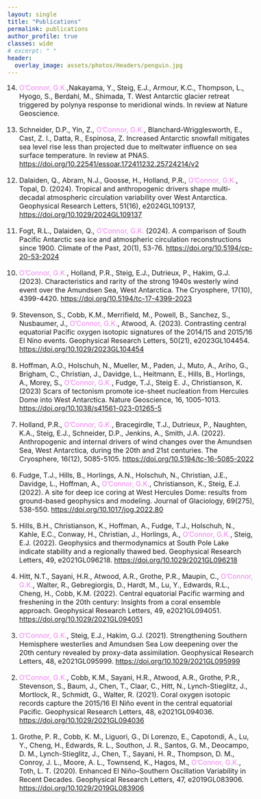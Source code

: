 ```yaml
---
layout: single
title: "Publications"
permalink: publications
author_profile: true
classes: wide
# excerpt: " "
header:
  overlay_image: assets/photos/Headers/penguin.jpg
---
```


<style>
  body {
    font-size: 16px; 
  }
  h3 {
    font-size: 22px; 
  }
  .gko-text {
    color: violet;
  }
  ol li {
    margin-bottom: 18px; /* increase spacing between items*/
  }
  ol li a {
    text-decoration: underline; /* Underline the links */
  }
</style>
 
<ol reversed>
    <li><span class="gko-text">O’Connor, G.K.</span>,Nakayama, Y., Steig, E.J., Armour, K.C., Thompson, L., Hyogo, S., Berdahl, M., Shimada, T. West Antarctic glacier retreat triggered by polynya response to meridional winds. In review at Nature Geoscience.
    </li>
    <li>Schneider, D.P., Yin, Z., <span class="gko-text">O’Connor, G.K.</span>, Blanchard-Wrigglesworth, E., Cast, Z. I., Datta, R., Espinosa, Z. Increased Antarctic snowfall mitigates sea level rise less than projected due to meltwater influence on sea surface temperature. In review at PNAS. <a href="https://doi.org/10.22541/essoar.172411232.25724214/v2" target="blank">https://doi.org/10.22541/essoar.172411232.25724214/v2</a>
    </li>
    <li>Dalaiden, Q., Abram, N.J., Goosse, H., Holland, P.R., <span class="gko-text">O’Connor, G.K.</span>, Topal, D. (2024). Tropical and anthropogenic drivers shape multi-decadal atmospheric circulation variability over West Antarctica. Geophysical Research Letters, 51(16), e2024GL109137, <a href="https://doi.org/10.1029/2024GL109137" target="blank">https://doi.org/10.1029/2024GL109137</a>
    </li>
    <li>Fogt, R.L., Dalaiden, Q., <span class="gko-text">O’Connor, G.K.</span> (2024). A comparison of South Pacific Antarctic sea ice and atmospheric circulation reconstructions since 1900. Climate of the Past, 20(1), 53-76. <a href="https://doi.org/10.5194/cp-20-53-2024" target="blank">https://doi.org/10.5194/cp-20-53-2024</a>
    </li>
    <li><span class="gko-text">O’Connor, G.K.</span>, Holland, P.R., Steig, E.J., Dutrieux, P., Hakim, G.J. (2023). Characteristics and rarity of the strong 1940s westerly wind event over the Amundsen Sea, West Antarctica. The Cryosphere, 17(10), 4399-4420. <a href="https://doi.org/10.5194/tc-17-4399-2023" target="blank">https://doi.org/10.5194/tc-17-4399-2023</a>
    </li>
    <li>   Stevenson, S., Cobb, K.M., Merrifield, M., Powell, B., Sanchez, S., Nusbaumer, J., <span class="gko-text">O’Connor, G.K.</span>, Atwood, A. (2023). Contrasting central equatorial Pacific oxygen isotopic signatures of the 2014/15 and 2015/16 El Nino events. Geophysical Research Letters, 50(21), e2023GL104454. <a href="https://doi.org/10.1029/2023GL104454" target="blank">https://doi.org/10.1029/2023GL104454</a>
    </li>
    <li>Hoffman, A.O., Holschuh, N., Mueller, M., Paden, J., Muto, A., Ariho, G., Brigham, C.,  Christian, J., Davidge, L., Heitmann, E., Hills, B., Horlings, A., Morey, S., <span class="gko-text">O’Connor, G.K.</span>, Fudge, T.J., Steig E. J., Christianson, K. (2023) Scars of tectonism promote ice-sheet nucleation from Hercules Dome into West Antarctica. Nature Geoscience, 16, 1005-1013. <a href="https://doi.org/10.1038/s41561-023-01265-5" target="blank">https://doi.org/10.1038/s41561-023-01265-5</a>
    </li>
    <li>Holland, P.R., <span class="gko-text">O’Connor, G.K.</span>, Bracegirdle, T.J., Dutrieux, P., Naughten, K.A., Steig, E.J., Schneider, D.P., Jenkins, A., Smith, J.A. (2022). Anthropogenic and internal drivers of wind changes over the Amundsen Sea, West Antarctica, during the 20th and 21st centuries. The Cryosphere, 16(12), 5085-5105. <a href="https://doi.org/10.5194/tc-16-5085-2022" target="blank">https://doi.org/10.5194/tc-16-5085-2022</a>
    </li>
    <li>Fudge, T.J., Hills, B., Horlings, A.N., Holschuh, N., Christian, J.E., Davidge, L., Hoffman, A., <span class="gko-text">O’Connor, G.K.</span>, Christianson, K., Steig, E.J. (2022). A site for deep ice coring at West Hercules Dome: results from ground-based geophysics and modeling. Journal of Glaciology, 69(275), 538-550. <a href="https://doi.org/10.1017/jog.2022.80" target="blank">https://doi.org/10.1017/jog.2022.80</a>
    </li>
    <li>Hills, B.H., Christianson, K., Hoffman, A., Fudge, T.J., Holschuh, N., Kahle, E.C., Conway, H., Christian, J., Horlings, A., <span class="gko-text">O’Connor, G.K.</span>, Steig, E.J. (2022). Geophysics and thermodynamics at South Pole Lake indicate stability and a regionally thawed bed. Geophysical Research Letters, 49, e2021GL096218. <a href="https://doi.org/10.1029/2021GL096218" target="blank">https://doi.org/10.1029/2021GL096218</a>
    </li>
    <li>Hitt, N.T., Sayani, H.R., Atwood, A.R., Grothe, P.R., Maupin, C., <span class="gko-text">O’Connor, G.K.</span>, Walter, R., Gebregiorgis, D., Hardt, M., Lu, Y., Edwards, R.L., Cheng, H., Cobb, K.M. (2022). Central equatorial Pacific warming and freshening in the 20th century: Insights from a coral ensemble approach. Geophysical Research Letters, 49, e2021GL094051. <a href="https://doi.org/10.1029/2021GL094051" target="blank">https://doi.org/10.1029/2021GL094051</a>
    </li>
    <li><span class="gko-text">O’Connor, G.K.</span>, Steig, E.J., Hakim, G.J. (2021). Strengthening Southern Hemisphere westerlies and Amundsen Sea Low deepening over the 20th century revealed by proxy-data assimilation. Geophysical Research Letters, 48, e2021GL095999. <a href="https://doi.org/10.1029/2021GL095999" target="blank">https://doi.org/10.1029/2021GL095999</a>
    </li>
    <li><span class="gko-text">O’Connor, G.K.</span>, Cobb, K.M., Sayani, H.R., Atwood, A.R., Grothe, P.R., Stevenson, S., Baum, J., Chen, T., Claar, C., Hitt, N., Lynch-Stieglitz, J., Mortlock, R., Schmidt, G., Walter, R. (2021). Coral oxygen isotopic records capture the 2015/16 El Niño event in the central equatorial Pacific. Geophysical Research Letters, 48, e2021GL094036. <a href="https://doi.org/10.1029/2021GL094036" target="blank">https://doi.org/10.1029/2021GL094036</a>
    </li>
    <li>Grothe, P. R., Cobb, K. M., Liguori, G., Di Lorenzo, E., Capotondi, A., Lu, Y., Cheng, H., Edwards, R. L., Southon, J. R., Santos, G. M., Deocampo, D. M., Lynch-Stieglitz, J., Chen, T., Sayani, H. R., Thompson, D. M., Conroy, J. L., Moore, A. L., Townsend, K., Hagos, M., <span class="gko-text">O’Connor, G.K.</span>, Toth, L. T. (2020). Enhanced El Niño–Southern Oscillation Variability in Recent Decades. Geophysical Research Letters, 47, e2019GL083906. <a href="https://doi.org/10.1029/2019GL083906" target="blank">https://doi.org/10.1029/2019GL083906</a>
    </li>